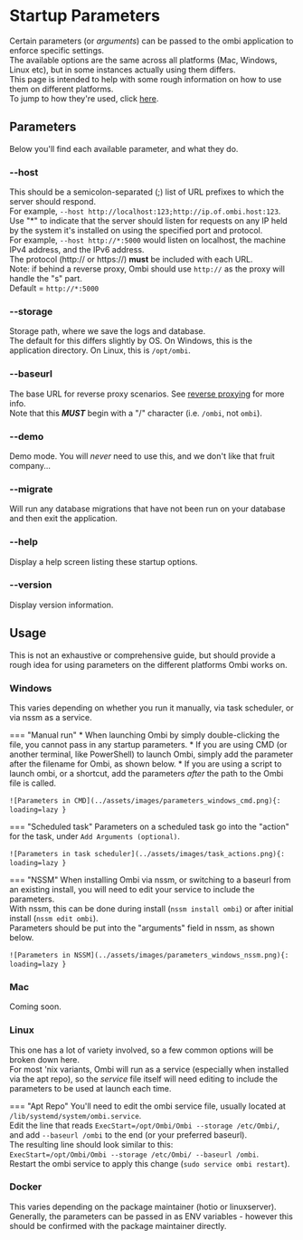 # Startup Parameters

Certain parameters (or _arguments_) can be passed to the ombi application to enforce specific settings.  
The available options are the same across all platforms (Mac, Windows, Linux etc), but in some instances actually using them differs.  
This page is intended to help with some rough information on how to use them on different platforms.  
To jump to how they're used, click [here](#usage).  

## Parameters

Below you'll find each available parameter, and what they do.  

### --host

This should be a semicolon-separated (;) list of URL prefixes to which the server should respond.  
For example, `--host http://localhost:123;http://ip.of.ombi.host:123`.  
Use "\*" to indicate that the server should listen for requests on any IP held by the system it's installed on using the specified port and protocol.  
For example, `--host http://*:5000` would listen on localhost, the machine IPv4 address, and the IPv6 address.  
The protocol (http:// or https://) **must** be included with each URL.  
Note: if behind a reverse proxy, Ombi should use `http://` as the proxy will handle the "s" part.  
Default = `http://*:5000`

### --storage

Storage path, where we save the logs and database.  
The default for this differs slightly by OS. On Windows, this is the application directory. On Linux, this is `/opt/ombi`.  

### --baseurl

The base URL for reverse proxy scenarios. See [reverse proxying](../../info/reverse-proxy) for more info.  
Note that this _**MUST**_ begin with a "/" character (i.e. `/ombi`, not `ombi`).

### --demo

Demo mode. You will _never_ need to use this, and we don't like that fruit company...

### --migrate

Will run any database migrations that have not been run on your database and then exit the application.  

### --help

Display a help screen listing these startup options.

### --version

Display version information.

## Usage

This is not an exhaustive or comprehensive guide, but should provide a rough idea for using parameters on the different platforms Ombi works on.

### Windows

This varies depending on whether you run it manually, via task scheduler, or via nssm as a service.

=== "Manual run"
    * When launching Ombi by simply double-clicking the file, you cannot pass in any startup parameters.
    * If you are using CMD (or another terminal, like PowerShell) to launch Ombi, simply add the parameter after the filename for Ombi, as shown below.
    * If you are using a script to launch ombi, or a shortcut, add the parameters _after_ the path to the Ombi file is called.

    ![Parameters in CMD](../assets/images/parameters_windows_cmd.png){: loading=lazy }  

=== "Scheduled task"
    Parameters on a scheduled task go into the "action" for the task, under `Add Arguments (optional)`.  

    ![Parameters in task scheduler](../assets/images/task_actions.png){: loading=lazy }

=== "NSSM"
    When installing Ombi via nssm, or switching to a baseurl from an existing install, you will need to edit your service to include the parameters.  
    With nssm, this can be done during install (`nssm install ombi`) or after initial install (`nssm edit ombi`).  
    Parameters should be put into the "arguments" field in nssm, as shown below.  

    ![Parameters in NSSM](../assets/images/parameters_windows_nssm.png){: loading=lazy }  

### Mac

Coming soon.

### Linux

This one has a lot of variety involved, so a few common options will be broken down here.  
For most 'nix variants, Ombi will run as a service (especially when installed via the apt repo), so the _service_ file itself will need editing to include the parameters to be used at launch each time.

=== "Apt Repo"
    You'll need to edit the ombi service file, usually located at `/lib/systemd/system/ombi.service`.  
    Edit the line that reads `ExecStart=/opt/Ombi/Ombi --storage /etc/Ombi/`, and add `--baseurl /ombi` to the end (or your preferred baseurl).  
    The resulting line should look similar to this:  
    `ExecStart=/opt/Ombi/Ombi --storage /etc/Ombi/ --baseurl /ombi`.  
    Restart the ombi service to apply this change (`sudo service ombi restart`).

### Docker

This varies depending on the package maintainer (hotio or linuxserver). Generally, the parameters can be passed in as ENV variables - however this should be confirmed with the package maintainer directly.
